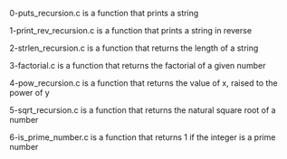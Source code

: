 0-puts_recursion.c is a function that prints a string

1-print_rev_recursion.c is a function that prints a string in reverse

2-strlen_recursion.c is a function that returns the length of a string

3-factorial.c is a function that returns the factorial of a given number

4-pow_recursion.c is a function that returns the value of x, raised to the power of y

5-sqrt_recursion.c is a function that returns the natural square root of a number

6-is_prime_number.c is a function that returns 1 if the integer is a prime number
